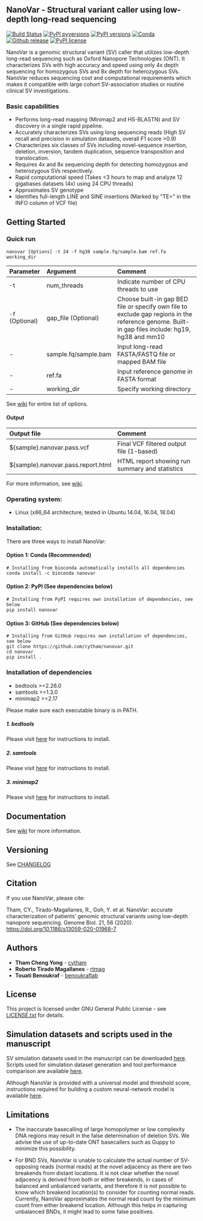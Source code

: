 ## NanoVar - Structural variant caller using low-depth long-read sequencing
[![Build Status](https://app.travis-ci.com/cytham/nanovar.svg?branch=master)](https://app.travis-ci.com/github/cytham/nanovar)
[![PyPI pyversions](https://img.shields.io/pypi/pyversions/nanovar)](https://pypi.org/project/nanovar/)
[![PyPI versions](https://img.shields.io/pypi/v/nanovar)](https://pypi.org/project/nanovar/)
[![Conda](https://img.shields.io/conda/v/bioconda/nanovar)](https://anaconda.org/bioconda/nanovar)
[![Github release](https://img.shields.io/github/v/release/cytham/nanovar?include_prereleases)](../../releases)
[![PyPI license](https://img.shields.io/pypi/l/nanovar)](./LICENSE.txt)
  
NanoVar is a genomic structural variant (SV) caller that utilizes low-depth long-read sequencing such as
 Oxford Nanopore Technologies (ONT). It characterizes SVs with high accuracy and speed using only 4x depth
  sequencing for homozygous SVs and 8x depth for heterozygous SVs. NanoVar reduces sequencing cost and computational requirements
   which makes it compatible with large cohort SV-association studies or routine clinical SV investigations.  

### Basic capabilities
* Performs long-read mapping (Minimap2 and HS-BLASTN) and SV discovery in a single rapid pipeline.
* Accurately characterizes SVs using long sequencing reads (High SV recall and precision in simulation datasets, overall F1
 score >0.9)  
* Characterizes six classes of SVs including novel-sequence insertion, deletion, inversion, tandem duplication, sequence
 transposition and translocation.  
* Requires 4x and 8x sequencing depth for detecting homozygous and heterozygous SVs respectively.  
* Rapid computational speed (Takes <3 hours to map and analyze 12 gigabases datasets (4x) using 24 CPU threads)  
* Approximates SV genotype
* Identifies full-length LINE and SINE insertions (Marked by "TE=" in the INFO column of VCF file) 
<!--
* Detect large chromosomal copy-number variation using [CytoCAD](https://github.com/cytham/cytocad)
| `--cnv` | hg38 | Perform large CNV detection using CytoCAD (Only works for hg38 genome)
-->

## Getting Started

### Quick run

```
nanovar [Options] -t 24 -f hg38 sample.fq/sample.bam ref.fa working_dir 
```

| Parameter | Argument | Comment |
| :--- | :--- | :--- |
| `-t` | num_threads | Indicate number of CPU threads to use |
| `-f` (Optional) | gap_file (Optional) | Choose built-in gap BED file or specify own file to exclude gap regions in the reference genome. Built-in gap files include: hg19, hg38 and mm10|
| - | sample.fq/sample.bam | Input long-read FASTA/FASTQ file or mapped BAM file |
| - | ref.fa | Input reference genome in FASTA format |
| - | working_dir | Specify working directory |

See [wiki](https://github.com/cytham/nanovar/wiki) for entire list of options.

#### Output
| Output file | Comment |
| :--- | :--- |
| ${sample}.nanovar.pass.vcf | Final VCF filtered output file (1-based) |
| ${sample}.nanovar.pass.report.html | HTML report showing run summary and statistics |

For more information, see [wiki](https://github.com/cytham/nanovar/wiki).

### Operating system: 
* Linux (x86_64 architecture, tested in Ubuntu 14.04, 16.04, 18.04)  

### Installation:
There are three ways to install NanoVar:
#### Option 1: Conda (Recommended)
```
# Installing from bioconda automatically installs all dependencies 
conda install -c bioconda nanovar
```
#### Option 2: PyPI (See dependencies below)
```
# Installing from PyPI requires own installation of dependencies, see below
pip install nanovar
```
#### Option 3: GitHub (See dependencies below)
```
# Installing from GitHub requires own installation of dependencies, see below
git clone https://github.com/cytham/nanovar.git 
cd nanovar 
pip install .
```
### Installation of dependencies
* bedtools >=2.26.0
* samtools >=1.3.0
* minimap2 >=2.17
<!--
* makeblastdb and windowmasker
* hs-blastn ==0.0.5
-->

Please make sure each executable binary is in PATH.
##### 1. _bedtools_
Please visit [here](https://bedtools.readthedocs.io/en/latest/content/installation.html) for instructions to install.

##### 2. _samtools_
Please visit [here](http://www.htslib.org/download/) for instructions to install.

##### 3. _minimap2_
Please visit [here](https://github.com/lh3/minimap2) for instructions to install.
<!--
##### 4. _makeblastdb_ and _windowmasker_
```
# Download NCBI-BLAST v2.3.0+ from NCBI FTP server
wget ftp://ftp.ncbi.nlm.nih.gov/blast/executables/blast+/2.3.0/ncbi-blast-2.3.0+-x64-linux.tar.gz

# Extract tar.gz
tar zxf ncbi-blast-2.3.0+-x64-linux.tar.gz

# Copy makeblastdb and windowmasker binaries to PATH (e.g. ~/bin)
cp ncbi-blast-2.3.0+/bin/makeblastdb ~/bin && cp ncbi-blast-2.3.0+/bin/windowmasker ~/bin
```
##### 5. _hs-blastn_
```
# Download and compile the 0.0.5 version
git clone https://github.com/chenying2016/queries.git
cd queries/hs-blastn-src/v0.0.5
make

# Copy hs-blastn binary to path (e.g. ~/bin)
cp hs-blastn ~/bin
```
If you encounter "isnan" error during compilation, please refer to [this](https://github.com/cytham/nanovar/issues/7#issuecomment-644546378).
-->

## Documentation
See [wiki](https://github.com/cytham/nanovar/wiki) for more information.

## Versioning
See [CHANGELOG](./CHANGELOG.txt)

## Citation
If you use NanoVar, please cite:

Tham, CY., Tirado-Magallanes, R., Goh, Y. et al. NanoVar: accurate characterization of patients’ genomic structural variants using low-depth nanopore sequencing. Genome Biol. 21, 56 (2020). https://doi.org/10.1186/s13059-020-01968-7


## Authors

* **Tham Cheng Yong** - [cytham](https://github.com/cytham)
* **Roberto Tirado Magallanes** - [rtmag](https://github.com/rtmag)
* **Touati Benoukraf** - [benoukraflab](https://github.com/benoukraflab)

## License

This project is licensed under GNU General Public License - see [LICENSE.txt](./LICENSE.txt) for details.

## Simulation datasets and scripts used in the manuscript
SV simulation datasets used in the manuscript can be downloaded [here](https://doi.org/10.5281/zenodo.3569479 ). Scripts used for simulation dataset generation and tool performance comparison are available [here](./scripts).

Although NanoVar is provided with a universal model and threshold score, instructions required for building a custom neural-network model is available [here](https://github.com/cytham/nanovar/wiki/Model-training).

## Limitations
* The inaccurate basecalling of large homopolymer or low complexity DNA regions may result in the false determination of deletion SVs. We advise the use of up-to-date ONT basecallers such as Guppy to minimize this possibility.

* For BND SVs, NanoVar is unable to calculate the actual number of SV-opposing reads (normal reads) at the novel adjacency as
 there are two breakends from distant locations. It is not clear whether the novel adjacency is derived from both or either
  breakends, in cases of balanced and unbalanced variants, and therefore it is not possible to know which breakend location(s) to
   consider for counting normal reads. Currently, NanoVar approximates the normal read count by the minimum count from either 
   breakend location. Although this helps in capturing unbalanced BNDs, it might lead to some false positives.
